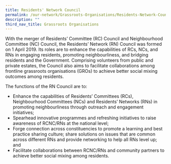 ```yaml
---
title: Residents' Network Council
permalink: /our-network/Grassroots-Organisations/Residents-Network-Council
description: ""
third_nav_title: Grassroots Organisations
---
```

With the merger of Residents’ Committee (RC) Council and Neighbourhood Committee (NC) Council, the Residents’ Network (RN) Council was formed on 1 April 2019. Its roles are to enhance the capabilities of RCs, NCs, and RNs in engaging residents, promoting neighbourliness, and bridging residents and the Government. Comprising volunteers from public and private estates, the Council also aims to facilitate collaborations among frontline grassroots organisations (GROs) to achieve better social mixing outcomes among residents. 

The functions of the RN Council are to: 

* Enhance the capabilities of Residents’ Committees (RCs), Neighbourhood Committees (NCs) and Residents’ Networks (RNs) in promoting neighbourliness through outreach and engagement initiatives;
* Spearhead innovative programmes and refreshing initiatives to raise awareness of RCNC/RNs at the national level; 
* Forge connection across constituencies to promote a learning and best practice sharing culture; share solutions on issues that are common across different RNs and provide networking to help all RNs level up; and 
* Facilitate collaborations between RCNC/RNs and community partners to achieve better social mixing among residents.